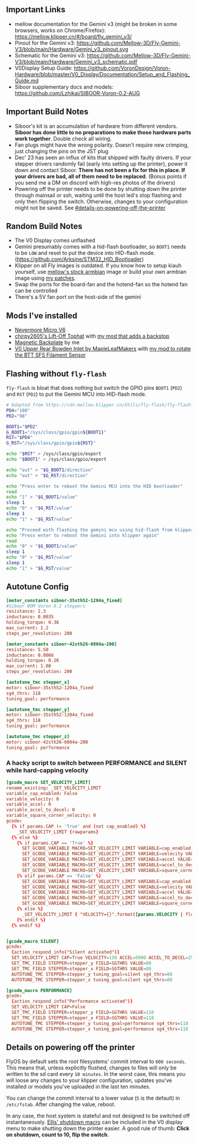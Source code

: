 ## Important Links

- mellow documentation for the Gemini v3 (might be broken in some browsers, works on Chrome/Firefox):  https://mellow.klipper.cn/#/board/fly_gemini_v3/ 
- Pinout for the Gemini v3: https://github.com/Mellow-3D/Fly-Gemini-V3/blob/main/Hardware/Gemini_v3_pinout.svg 
- Schematic for the Gemini v3: https://github.com/Mellow-3D/Fly-Gemini-V3/blob/main/Hardware/Gemini_v3_schematic.pdf
- V0Display Setup Guide: 
https://github.com/VoronDesign/Voron-Hardware/blob/master/V0_Display/Documentation/Setup_and_Flashing_Guide.md
- Siboor supplementary docs and models: 
https://github.com/Lzhikai/SIBOOR-Voron-0.2-AUG

## Important Build Notes

- Siboor's kit is an accumulation of hardware from different vendors. **Siboor has done little to no preparations to make those hardware parts work together**. Double check all wiring.
- Fan plugs might have the wrong polarity. Doesn't require new crimping, just changing the pins on the JST plug
- Dec' 23 has seen an influx of kits that shipped with faulty drivers. If your stepper drivers randomly fail (early into setting up the printer), power it down and contact Siboor. **There has not been a fix for this in place. If your drivers are bad, all of them need to be replaced**. (Bonus points if you send me a DM on discord with high-res photos of the drivers)
- Powering off the printer needs to be done by shutting down the printer through mainsail or ssh, waiting until the host led's stop flashing and only then flipping the switch. Otherwise, changes to your configuration might not be saved. See [#details-on-powering-off-the-printer](#details-on-powering-off-the-printer)

## Random Build Notes

- The V0 Display comes unflashed
- Gemini presumably comes with a hid-flash bootloader, so `BOOT1` needs to be `LOW` and reset to put the device into HID-flash mode. (<https://github.com/Arksine/STM32_HID_Bootloader>)
- Klipper on all Fly images is outdated. If you know how to setup kiauh yourself, use [mellow's stock armbian](http://mellow.klipper.cn/#/introduction/downloadimg) image or build your own armbian image using [my patches](https://github.com/reemo3dp/mellowfly-geminipi-armbian).
- Swap the ports for the board-fan and the hotend-fan so the hotend fan can be controlled
- There's a 5V fan port on the host-side of the gemini

## Mods I've installed

- [Nevermore Micro V6](https://github.com/nevermore3d/Nevermore_Micro/tree/master/V6)
- [chirpy2605's Lift-Off Tophat](https://github.com/chirpy2605/voron/tree/main/V0/Lift-Off_Tophat_Hinges) with [my mod that adds a backstop](https://www.printables.com/model/659597-chirpys-v02-lift-off-tophat-hinges-with-backstop)
- [Magnetic Backplate](https://www.printables.com/model/659597-chirpys-v02-lift-off-tophat-hinges-with-backstop) by me
- [V0 Upper Rear Bowden Inlet by MapleLeafMakers](https://github.com/MapleLeafMakers/V0_Upper_Rear_Bowden_Inlet/tree/main) with [my mod to rotate the BTT SFS Filament Sensor](https://github.com/MapleLeafMakers/V0_Upper_Rear_Bowden_Inlet/pull/1)

## Flashing without `fly-flash`

`fly-flash` is bloat that does nothing but switch the GPIO pins `BOOT1` (`PD2`) and `RST` (`PD2`) to put the Gemini MCU into HID-flash mode.

``` bash title="Put the Gemini MCU into HID mode"
# Adapted from https://cdn.mellow.klipper.cn/Utils/fly-flash/fly-flash
PD4="100"
PD2="98"

BOOT1="$PD2"
G_BOOT1="/sys/class/gpio/gpio${BOOT1}"
RST="$PD4"
G_RST="/sys/class/gpio/gpio${RST}"

echo "$RST" > /sys/class/gpio/export
echo "$BOOT1" > /sys/class/gpio/export

echo "out" > "$G_BOOT1/direction"
echo "out" > "$G_RST/direction"

echo "Press enter to reboot the Gemini MCU into the HID bootloader"
read
echo "1" > "$G_BOOT1/value"
sleep 1
echo "0" > "$G_RST/value"
sleep 1
echo "1" > "$G_RST/value"

echo "Proceed with flashing the gemini mcu using hid-flash from klipper"
echo "Press enter to reboot the Gemini into klipper again"
read
echo "0" > "$G_BOOT1/value"
sleep 1
echo "0" > "$G_RST/value"
sleep 1
echo "1" > "$G_RST/value"
```

## Autotune Config

``` toml
[motor_constants siboor-35sth52-1204a_fixed]
#Siboor BOM Voron 0.2 steppers
resistance: 2.3
inductance: 0.0035
holding_torque: 0.36
max_current: 1.2
steps_per_revolution: 200

[motor_constants siboor-42sth26-0804a-200]
resistance: 5.50
inductance: 0.0066
holding_torque: 0.26
max_current: 1.00
steps_per_revolution: 200

[autotune_tmc stepper_x]
motor: siboor-35sth52-1204a_fixed
sg4_thrs: 118
tuning_goal: performance

[autotune_tmc stepper_y]
motor: siboor-35sth52-1204a_fixed
sg4_thrs: 118
tuning_goal: performance

[autotune_tmc stepper_z]
motor: siboor-42sth26-0804a-200
tuning_goal: performance
```

### A hacky script to switch between PERFORMANCE and SILENT while hard-capping velocity

``` toml
[gcode_macro SET_VELOCITY_LIMIT]
rename_existing: _SET_VELOCITY_LIMIT
variable_cap_enabled: False
variable_velocity: 0
variable_accel: 0
variable_accel_to_decel: 0
variable_square_corner_velocity: 0
gcode:
  {% if params.CAP != 'True' and (not cap_enabled) %}
    _SET_VELOCITY_LIMIT {rawparams}
  {% else %}
    {% if params.CAP == 'True' %}
      SET_GCODE_VARIABLE MACRO=SET_VELOCITY_LIMIT VARIABLE=cap_enabled VALUE=True
      SET_GCODE_VARIABLE MACRO=SET_VELOCITY_LIMIT VARIABLE=velocity VALUE={params.VELOCITY | default(0) | float }
      SET_GCODE_VARIABLE MACRO=SET_VELOCITY_LIMIT VARIABLE=accel VALUE={params.ACCEL | default(0) | float }
      SET_GCODE_VARIABLE MACRO=SET_VELOCITY_LIMIT VARIABLE=accel_to_decel VALUE={params.ACCEL_TO_DECEL | default(0) | float }
      SET_GCODE_VARIABLE MACRO=SET_VELOCITY_LIMIT VARIABLE=square_corner_velocity VALUE={params.SQUARE_CORNER_VELOCITY | default(0) | float }
    {% elif params.CAP == 'False' %}
      SET_GCODE_VARIABLE MACRO=SET_VELOCITY_LIMIT VARIABLE=cap_enabled VALUE=False
      SET_GCODE_VARIABLE MACRO=SET_VELOCITY_LIMIT VARIABLE=velocity VALUE=0
      SET_GCODE_VARIABLE MACRO=SET_VELOCITY_LIMIT VARIABLE=accel VALUE=0
      SET_GCODE_VARIABLE MACRO=SET_VELOCITY_LIMIT VARIABLE=accel_to_decel VALUE=0
      SET_GCODE_VARIABLE MACRO=SET_VELOCITY_LIMIT VARIABLE=square_corner_velocity VALUE=0
    {% else %}
      _SET_VELOCITY_LIMIT { "VELOCITY={}".format([params.VELOCITY | float, velocity] | min) if params.VELOCITY else "" } { "ACCEL={}".format([params.ACCEL | float, accel] | min) if params.ACCEL else "" } { "ACCEL_TO_DECEL={}".format([params.ACCEL_TO_DECEL | float, accel_to_decel] | min) if params.ACCEL_TO_DECEL else "" } { "SQUARE_CORNER_VELOCITY={}".format([params.SQUARE_CORNER_VELOCITY | float, square_corner_velocity] | min) if params.SQUARE_CORNER_VELOCITY else "" }
    {% endif %}
  {% endif %}


[gcode_macro SILENT]
gcode:
  {action_respond_info("Silent activated")}
  SET_VELOCITY_LIMIT CAP=True VELOCITY=150 ACCEL=5000 ACCEL_TO_DECEL=2500 SQUARE_CORNER_VELOCITY=5
  SET_TMC_FIELD STEPPER=stepper_y FIELD=SGTHRS VALUE=80
  SET_TMC_FIELD STEPPER=stepper_x FIELD=SGTHRS VALUE=80
  AUTOTUNE_TMC STEPPER=stepper_y tuning_goal=silent sg4_thrs=80
  AUTOTUNE_TMC STEPPER=stepper_x tuning_goal=silent sg4_thrs=80

[gcode_macro PERFORMANCE]
gcode:
  {action_respond_info("Performance activated")}
  SET_VELOCITY_LIMIT CAP=False
  SET_TMC_FIELD STEPPER=stepper_y FIELD=SGTHRS VALUE=118
  SET_TMC_FIELD STEPPER=stepper_x FIELD=SGTHRS VALUE=118
  AUTOTUNE_TMC STEPPER=stepper_y tuning_goal=performance sg4_thrs=118
  AUTOTUNE_TMC STEPPER=stepper_x tuning_goal=performance sg4_thrs=118
```

## Details on powering off the printer

FlyOS by default sets the root filesystems' commit interval to `600 seconds`. This means that, unless explicitly flushed, changes to files will only be written to the sd card every `10 minutes`. In the worst case, this means you will loose any changes to your klipper configuration, updates you've installed or models you've uploaded in the last ten minutes.

You can change the commit interval to a lower value (`5` is the default) in `/etc/fstab`. After changing the value, reboot.

In any case, the host system is stateful and not designed to be switched off instantaneously. [Ellis' shutdown macro](https://ellis3dp.com/Print-Tuning-Guide/articles/useful_macros/shut_down_host.html) can be included in the V0 display menu to make shutting down the printer easier. A good rule of thumb: **Click on shutdown, count to 10, flip the switch**.